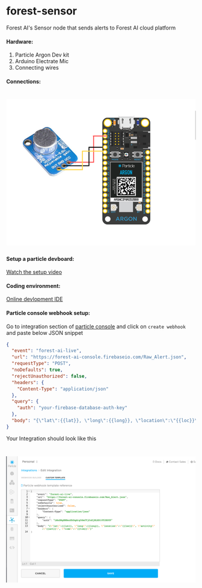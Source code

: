 # forest-sensor

Forest AI's Sensor node that sends alerts to Forest AI cloud platform

#### Hardware:

1. Particle Argon Dev kit
2. Arduino Electrate Mic
3. Connecting wires

#### Connections:

# ![Circuit](asset/circuit.png?raw=true)

#### Setup a particle devboard:

[Watch the setup video](https://www.youtube.com/watch?v=xK20wrWDduQ)

#### Coding environment:

[Online devlopment IDE](https://build.particle.io/build)

#### Particle console webhook setup:

Go to integration section of [particle console](https://console.particle.io/devices) and click on `create webhook` and paste below JSON snippet

```json
{
  "event": "forest-ai-live",
  "url": "https://forest-ai-console.firebaseio.com/Raw_Alert.json",
  "requestType": "POST",
  "noDefaults": true,
  "rejectUnauthorized": false,
  "headers": {
    "Content-Type": "application/json"
  },
  "query": {
    "auth": "your-firebase-database-auth-key"
  },
  "body": "{\"lat\":{{lat}}, \"long\":{{long}}, \"location\":\"{{loc}}\", \"activity\":\"{{act}}\", \"time\":\"{{tim}}\"}"
}
```

Your Integration should look like this

# ![Webhook](asset/webhook-page.png?raw=true)
